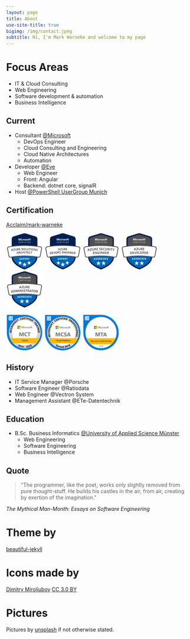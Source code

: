 ```yaml
---
layout: page
title: About
use-site-title: true
bigimg: /img/contact.jpeg
subtitle: Hi, I'm Mark Warneke and welcome to my page
---
```


# Focus Areas

- IT & Cloud Consulting
- Web Engineering
- Software development & automation
- Business Intelligence

## Current

- Consultant [@Microsoft](https://microsoft.com)
  - DevOps Engineer
  - Cloud Consulting and Engineering
  - Cloud Native Architectures
  - Automation
- Developer [@Eve](https://starteve.ai)
  - Web Engineer
  - Front: Angular
  - Backend: dotnet core, signalR
- Host [@PowerShell UserGroup Munich](https://github.com/GPSUG)

## Certification

[Acclaim/mark-warneke](https://www.youracclaim.com/users/mark-warneke/badges)

![Microsoft Certified: Azure Solutions Architect Expert](/img/cert/azure-solutions-architect-expert-600x600.png)
![Microsoft Certified: Azure DevOps Engineer Expert](/img/cert/azure-devops-engineer-expert-600x600.png)
![Microsoft Certified: Azure Security Engineer Associate](/img/cert/azure-security-engineer-associate600x600.png)
![Microsoft Certified: Azure Developer Associate](/img/cert/azure-developer-associate-600x600.png)
![Microsoft Certified: Azure Administrator Associate](/img/cert/azure-administrator-associate.png)

![Microsoft Certified Trainer](/img/cert/Microsoft-Certified-Trainer-2019-2020.png)
![MCSA: Cloud Platform](/img/cert/MCSA-Cloud-Platform-2018.png)
![MTA: Security Fundamentals](/img/cert/MTA-Security-Fundamentals-2018.png)

## History

- IT Service Manager @Porsche
- Software Engineer @Ratiodata
- Web Engineer @Vectron System
- Management Assistant @ETe-Datentechnik

## Education

- B.Sc. Business Informatics [@University of Applied Science Münster](https://en.fh-muenster.de)
  - Web Engineering
  - Software Engineering
  - Business Intelligence

## Quote

> "The programmer, like the poet, works only slightly removed from pure thought-stuff. He builds his castles in the air, from air, creating by exertion of the imagination."

_The Mythical Man-Month: Essays on Software Engineering_

# Theme by

[beautiful-jekyll](https://deanattali.com/beautiful-jekyll/)

# Icons made by

[Dimitry Miroliubov](https://www.flaticon.com/authors/dimitry-miroliubov) [CC 3.0 BY](http://creativecommons.org/licenses/by/3.0/)

# Pictures

Pictures by [unsplash](https://unsplash.com) if not otherwise stated.
